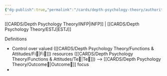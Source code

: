 ```yaml
---
{"dg-publish":true,"permalink":"/cards/depth-psychology-theory/authority/","created":"2022-12-31T17:42:03.357+01:00","updated":"2023-04-23T10:10:38.561+02:00"}
---
```



[[CARDS/Depth Psychology Theory/INFP\|INFP]] | [[CARDS/Depth Psychology Theory/ESTJ\|ESTJ]]

Definitions
- Control over valued ([[CARDS/Depth Psychology Theory/Functions & Attitudes/Fi🧭\|Fi🧭]]) resources ([[CARDS/Depth Psychology Theory/Functions & Attitudes/Te🏹\|Te🏹]]) --> [[CARDS/Depth Psychology Theory/Outcome🎯\|Outcome🎯]] focus 
- 